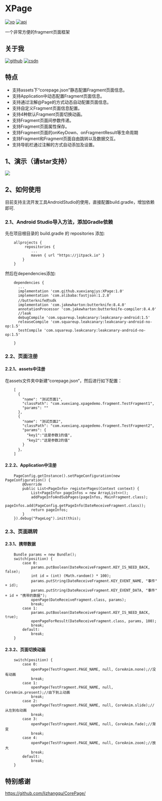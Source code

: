 # XPage
[![xp][xpsvg]][xp]  [![api][apisvg]][api]

一个非常方便的fragment页面框架

## 关于我
[![github](https://img.shields.io/badge/GitHub-xuexiangjys-blue.svg)](https://github.com/xuexiangjys)   [![csdn](https://img.shields.io/badge/CSDN-xuexiangjys-green.svg)](http://blog.csdn.net/xuexiangjys)

## 特点
- 支持assets下“corepage.json”静态配置Fragment页面信息。
- 支持Application中动态配置Fragment页面信息。
- 支持通过注解@Page的方式动态自动配置页面信息。
- 支持自定义Fragment页面信息配置。
- 支持4种默认Fragment页面切换动画。
- 支持Fragment页面间参数传递。
- 支持Fragment页面属性保存。
- 支持Fragment页面的onKeyDown、onFragmentResult等生命周期
- 支持Fragment和Fragment页面自由跳转以及数据交互。
- 支持导航栏通过注解的方式自动添加及设置。

## 1、演示（请star支持）
![](https://github.com/xuexiangjys/XPage/blob/master/img/1.gif)

## 2、如何使用
目前支持主流开发工具AndroidStudio的使用，直接配置build.gradle，增加依赖即可.

### 2.1、Android Studio导入方法，添加Gradle依赖

   先在项目根目录的 build.gradle 的 repositories 添加:
```
    allprojects {
         repositories {
            ...
            maven { url "https://jitpack.io" }
        }
    }
```

 然后在dependencies添加:

```
    dependencies {
      ...
      implementation 'com.github.xuexiangjys:XPage:1.0'
      implementation 'com.alibaba:fastjson:1.2.8'
      //butterknife的sdk
      implementation 'com.jakewharton:butterknife:8.4.0'
      annotationProcessor 'com.jakewharton:butterknife-compiler:8.4.0'
      //leak
      debugCompile 'com.squareup.leakcanary:leakcanary-android:1.5'
      releaseCompile 'com.squareup.leakcanary:leakcanary-android-no-op:1.5'
      testCompile 'com.squareup.leakcanary:leakcanary-android-no-op:1.5'
      
    }
```

### 2.2、页面注册

#### 2.2.1、assets中注册

在assets文件夹中新建“corepage.json“，然后进行如下配置：
```
    [
      {
        "name": "测试页面1",
        "classPath": "com.xuexiang.xpagedemo.fragment.TestFragment1",
        "params": ""
      },
      {
        "name": "测试页面2",
        "classPath": "com.xuexiang.xpagedemo.fragment.TestFragment2",
        "params": {
          "key1":"这是参数1的值",
          "key2":"这是参数2的值"
        }
      }，
    ]
```

#### 2.2.2、Application中注册
```
    PageConfig.getInstance().setPageConfiguration(new PageConfiguration() {
        @Override
        public List<PageInfo> registerPages(Context context) {
            List<PageInfo> pageInfos = new ArrayList<>();
            addPageInfoAndSubPages(pageInfos, MainFragment.class);
            pageInfos.add(PageConfig.getPageInfo(DateReceiveFragment.class));
            return pageInfos;
        }
    }).debug("PageLog").init(this);
```

### 2.3、页面跳转

#### 2.3.1、携带数据

```
    Bundle params = new Bundle();
    switch(position) {
        case 0:
            params.putBoolean(DateReceiveFragment.KEY_IS_NEED_BACK, false);
            int id = (int) (Math.random() * 100);
            params.putString(DateReceiveFragment.KEY_EVENT_NAME, "事件" + id);
            params.putString(DateReceiveFragment.KEY_EVENT_DATA, "事件" + id + "携带的数据");
            openPage(DateReceiveFragment.class, params);
            break;
        case 1:
            params.putBoolean(DateReceiveFragment.KEY_IS_NEED_BACK, true);
            openPageForResult(DateReceiveFragment.class, params, 100);
            break;
        default:
            break;
    }
```

#### 2.3.2、页面切换动画
```
    switch(position) {
        case 0:
            openPage(TestFragment.PAGE_NAME, null, CoreAnim.none);//没有动画
            break;
        case 1:
            openPage(TestFragment.PAGE_NAME, null, CoreAnim.present);//由下到上动画
            break;
        case 2:
            openPage(TestFragment.PAGE_NAME, null, CoreAnim.slide);//从左到右动画
            break;
        case 3:
            openPage(TestFragment.PAGE_NAME, null, CoreAnim.fade);//渐变
            break;
        case 4:
            openPage(TestFragment.PAGE_NAME, null, CoreAnim.zoom);//放大
            break;
        default:
            break;
    }
```
## 特别感谢
https://github.com/lizhangqu/CorePage/

[xpsvg]: https://img.shields.io/badge/XPage-v1.0-brightgreen.svg
[xp]: https://github.com/xuexiangjys/XPage
[apisvg]: https://img.shields.io/badge/API-14+-brightgreen.svg
[api]: https://android-arsenal.com/api?level=14
